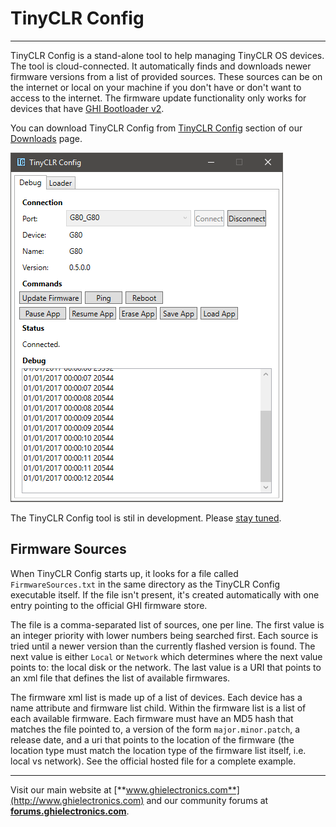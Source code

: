 # TinyCLR Config
---
TinyCLR Config is a stand-alone tool to help managing TinyCLR OS devices. The tool is cloud-connected. It automatically finds and downloads newer firmware versions from a list of provided sources. These sources can be on the internet or local on your machine if you don't have or don't want to access to the internet. The firmware update functionality only works for devices that have [GHI Bootloader v2](../tinyclr/loaders/ghi-bootloader.md).

You can download TinyCLR Config from [TinyCLR Config](downloads.md#tinyclr-config) section of our [Downloads](downloads.md) page.

![TinyCLR Config](images/tinyclr-config.png)

The TinyCLR Config tool is stil in development. Please [stay tuned](https://forums.ghielectronics.com/c/announcements).

## Firmware Sources
When TinyCLR Config starts up, it looks for a file called `FirmwareSources.txt` in the same directory as the TinyCLR Config executable itself. If the file isn't present, it's created automatically with one entry pointing to the official GHI firmware store.

The file is a comma-separated list of sources, one per line. The first value is an integer priority with lower numbers being searched first. Each source is tried until a newer version than the currently flashed version is found. The next value is either `Local` or `Network` which determines where the next value points to: the local disk or the network. The last value is a URI that points to an xml file that defines the list of available firmwares.

The firmware xml list is made up of a list of devices. Each device has a name attribute and firmware list child. Within the firmware list is a list of each available firmware. Each firmware must have an MD5 hash that matches the file pointed to, a version of the form `major.minor.patch`, a release date, and a uri that points to the location of the firmware (the location type must match the location type of the firmware list itself, i.e. local vs network). See the official hosted file for a complete example.

***

Visit our main website at [**www.ghielectronics.com**](http://www.ghielectronics.com) and our community forums at [**forums.ghielectronics.com**](https://forums.ghielectronics.com/).